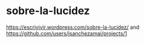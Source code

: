 # sobre-la-lucidez
https://escrivivir.wordpress.com/sobre-la-lucidez/ and https://github.com/users/jsanchezamai/projects/1
